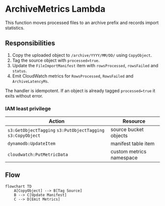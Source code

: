 # ArchiveMetrics Lambda

This function moves processed files to an archive prefix and records import statistics.

## Responsibilities
1. Copy the uploaded object to `/archive/YYYY/MM/DD/` using `CopyObject`.
2. Tag the source object with `processed=true`.
3. Update the `FileImportManifest` item with `rowsProcessed`, `rowsFailed` and `status`.
4. Emit CloudWatch metrics for `RowsProcessed`, `RowsFailed` and `ArchiveLatencyMs`.

The handler is idempotent. If an object is already tagged `processed=true` it exits without error.

### IAM least privilege
| Action | Resource |
|-------|---------|
| `s3:GetObjectTagging` `s3:PutObjectTagging` `s3:CopyObject` | source bucket objects |
| `dynamodb:UpdateItem` | manifest table item |
| `cloudwatch:PutMetricData` | custom metrics namespace |

## Flow
```mermaid
flowchart TD
    A[CopyObject] --> B[Tag Source]
    B --> C[Update Manifest]
    C --> D[Emit Metrics]
```
